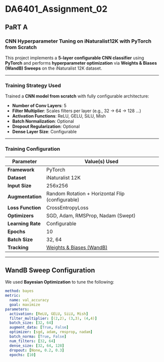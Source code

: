 # DA6401_Assignment_02
## PaRT A
### CNN Hyperparameter Tuning on iNaturalist12K with PyTorch from Scratch
This project implements a **5-layer configurable CNN classifier** using **PyTorch** and performs **hyperparameter optimization** via **Weights & Biases (WandB) Sweeps** on the iNaturalist 12K dataset.

---
### Training Strategy Used
Trained a **CNN model from scratch** with fully configurable architecture:

-  **Number of Conv Layers**: 5
-  **Filter Multiplier**: Scales filters per layer (e.g., 32 → 64 → 128 …)
-  **Activation Functions**: ReLU, GELU, SiLU, Mish
-  **Batch Normalization**: Optional
-  **Dropout Regularization**: Optional
-  **Dense Layer Size**: Configurable

---
### Training Configuration

| Parameter              | Value(s) Used                                      |
|------------------------|----------------------------------------------------|
| **Framework**          | PyTorch                                            |
| **Dataset**            | iNaturalist 12K                                    |
| **Input Size**         | 256x256                                            |
| **Augmentation**       | Random Rotation + Horizontal Flip (configurable)  |
| **Loss Function**      | CrossEntropyLoss                                   |
| **Optimizers**         | SGD, Adam, RMSProp, Nadam (Swept)                  |
| **Learning Rate**      | Configurable                                       |
| **Epochs**             | 10                                                 |
| **Batch Size**         | 32, 64                                             |
| **Tracking**           | [Weights & Biases (WandB)](https://wandb.ai)      |
---

##  WandB Sweep Configuration
We used **Bayesian Optimization** to tune the following:

```yaml
method: bayes
metric:
  name: val_accuracy
  goal: maximize
parameters:
  activation: [ReLU, GELU, SiLU, Mish]
  filter_multiplier: [(2,2), (3,3), (4,4)]
  batch_size: [32, 64]
  augment_data: [True, False]
  optimizer: [sgd, adam, rmsprop, nadam]
  batch_norma: [True, False]
  num_filters: [32, 64]
  dense_size: [32, 64, 128]
  dropout: [None, 0.2, 0.3]
  epochs: [10]



